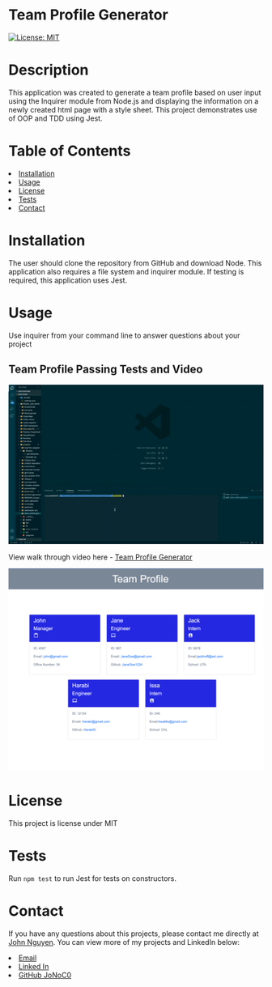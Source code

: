 # Team Profile Generator 
[![License: MIT](https://img.shields.io/badge/License-MIT-yellow.svg)](https://opensource.org/licenses/MIT)

# Description 
This application was created to generate a team profile based on user input using the Inquirer module from Node.js and displaying the information on a newly created html page with a style sheet. This project demonstrates use of OOP and TDD using Jest. 
 
# Table of Contents

<li><a href="#installation">Installation</a></li>
<li><a href="#usage">Usage</a></li>
<li><a href="#license">License</a></li>
<li><a href="#tests">Tests</a></li>
<li><a href="#contact">Contact</a></li>

# Installation 
The user should clone the repository from GitHub and download Node. This application also requires a file system and inquirer module. If testing is required, this application uses Jest. 

# Usage 
Use inquirer from your command line to answer questions about your project

## Team Profile Passing Tests and Video
<img src="./assets/images/employeeTests.gif"></img>

View walk through video here - <a href="https://drive.google.com/file/d/1s-vCwhmBN4eOSOb_wh4Cs05lIz-8hf5t/view">Team Profile Generator</a>

<img src="./assets/images/teamprofile.png" style="max-width: 25"></img>
# License 
This project is license under MIT




# Tests
Run `npm test` to run Jest for tests on constructors. 

# Contact
If you have any questions about this projects, please contact me directly at <a href="mailto:JnguyeningCo@gmail.com">John Nguyen</a>. You can view more of my projects and LinkedIn below:

<li><a href="mailto:jnguyeningco@gmail.com">Email</a>
<li><a href="https://www.linkedin.com/in/john-nguyen-49158621a">Linked In</a>
<li><a href="https://github.com/JoNoC0">GitHub JoNoC0</a>
